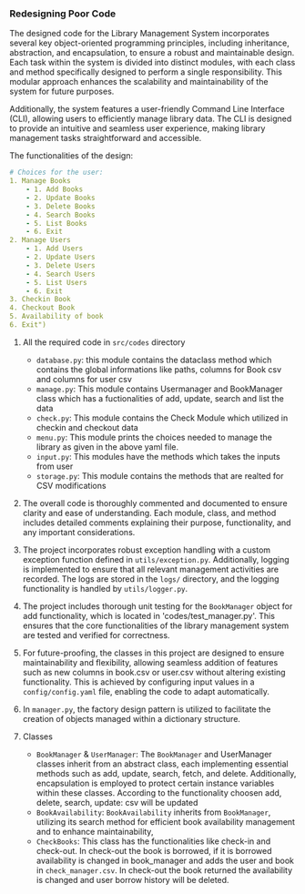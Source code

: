 ### **Redesigning Poor Code**
The designed code for the Library Management System incorporates several key object-oriented programming principles, including inheritance, abstraction, and encapsulation, to ensure a robust and maintainable design. Each task within the system is divided into distinct modules, with each class and method specifically designed to perform a single responsibility. This modular approach enhances the scalability and maintainability of the system for future purposes.

Additionally, the system features a user-friendly Command Line Interface (CLI), allowing users to efficiently manage library data. The CLI is designed to provide an intuitive and seamless user experience, making library management tasks straightforward and accessible.

The functionalities of the design:
```yaml
# Choices for the user:
1. Manage Books
    - 1. Add Books
    - 2. Update Books
    - 3. Delete Books
    - 4. Search Books
    - 5. List Books
    - 6. Exit
2. Manage Users
    - 1. Add Users
    - 2. Update Users
    - 3. Delete Users
    - 4. Search Users
    - 5. List Users
    - 6. Exit
3. Checkin Book
4. Checkout Book
5. Availability of book
6. Exit")
```

1. All the required code in `src/codes` directory
    * `database.py`: this module contains the dataclass method which contains the global informations like paths, columns for Book csv and columns for user csv
    * `manage.py`: This module contains Usermanager and BookManager class which has a fuctionalities of add, update, search and list the data
    * `check.py`: This module contains the Check Module which utilized in checkin and checkout data
    * `menu.py`: This module prints the choices needed to manage the library as given in the above yaml file.
    * `input.py`: This modules have the methods which takes the inputs from user 
    * `storage.py`: This module contains the methods that are realted for CSV modifications

2. The overall code is thoroughly commented and documented to ensure clarity and ease of understanding. Each module, class, and method includes detailed comments explaining their purpose, functionality, and any important considerations. 

3. The project incorporates robust exception handling with a custom exception function defined in `utils/exception.py`. Additionally, logging is implemented to ensure that all relevant management activities are recorded. The logs are stored in the `logs/` directory, and the logging functionality is handled by `utils/logger.py`.

4. The project includes thorough unit testing for the `BookManager` object for add functionality, which is located in 'codes/test_manager.py'. This ensures that the core functionalities of the library management system are tested and verified for correctness.

5. For future-proofing, the classes in this project are designed to ensure maintainability and flexibility, allowing seamless addition of features such as new columns in book.csv or user.csv without altering existing functionality. This is achieved by configuring input values in a `config/config.yaml` file, enabling the code to adapt automatically.

6. In `manager.py`, the factory design pattern is utilized to facilitate the creation of objects managed within a dictionary structure.

7. Classes
    * `BookManager` & `UserManager`: The `BookManager` and UserManager classes inherit from an abstract class, each implementing essential methods such as add, update, search, fetch, and delete. Additionally, encapsulation is employed to protect certain instance variables within these classes. According to the functionality choosen add, delete, search, update: csv will be updated
    * `BookAvailability`: `BookAvailability` inherits from `BookManager`, utilizing its search method for efficient book availability management and to enhance maintainability, 
    * `CheckBooks`: This class has the functionalities like check-in and check-out. In check-out the book is borrowed, if it is borrowed availability is changed in book_manager and adds the user and book in `check_manager.csv`. In check-out the book returned the availability is changed and user borrow history will be deleted.


